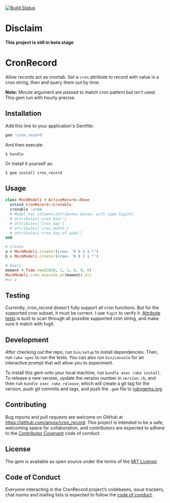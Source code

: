 [![Build Status](https://travis-ci.org/anvox/cron_record.svg?branch=master)](https://travis-ci.org/anvox/cron_record)

# Disclaim
__This project is still in beta stage__

# CronRecord

Allow records act as crontab. Set a `cron` attribute to record with value is a cron string, then and query them out by time.

__Note:__ Minute argument are passed to match cron pattern but isn't used. This gem run with hourly precise.

## Installation

Add this line to your application's Gemfile:

```ruby
gem 'cron_record'
```

And then execute:

    $ bundle

Or install it yourself as:

    $ gem install cron_record

## Usage

```ruby
class MockModel1 < ActiveRecord::Base
  extend CronRecord::Cronable
  cronable :cron
  # Model has columns/attributes below, with type bigint:
  # attributes['cron_hour']
  # attributes['cron_day']
  # attributes['cron_month']
  # attributes['cron_day_of_week']
end

# Create
a = MockModel1.create!(cron: '0 0 1 1 *')
b = MockModel1.create!(cron: '0 0 2 1 *')

# Query
moment = Time.new(2020, 1, 1, 0, 0, 0)
MockModel1.cron_execute_at(moment).all
#=> a
```

## Testing

Currently, cron_record doesn't fully support all cron functions. But for the supported cron subset, it must be correct. I use `fugit` to verify it. [Attribute tests](spec/integrate/attribute_spec.rb) is built to scan through all possible supported cron string, and make sure it match with fugit.

## Development

After checking out the repo, run `bin/setup` to install dependencies. Then, run `rake spec` to run the tests. You can also run `bin/console` for an interactive prompt that will allow you to experiment.

To install this gem onto your local machine, run `bundle exec rake install`. To release a new version, update the version number in `version.rb`, and then run `bundle exec rake release`, which will create a git tag for the version, push git commits and tags, and push the `.gem` file to [rubygems.org](https://rubygems.org).

## Contributing

Bug reports and pull requests are welcome on GitHub at https://github.com/anvox/cron_record. This project is intended to be a safe, welcoming space for collaboration, and contributors are expected to adhere to the [Contributor Covenant](http://contributor-covenant.org) code of conduct.

## License

The gem is available as open source under the terms of the [MIT License](https://opensource.org/licenses/MIT).

## Code of Conduct

Everyone interacting in the CronRecord project’s codebases, issue trackers, chat rooms and mailing lists is expected to follow the [code of conduct](https://github.com/anvox/cron_record/blob/master/CODE_OF_CONDUCT.md).
